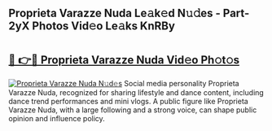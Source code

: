 ## Proprieta Varazze Nuda Le𝚊k𝚎d N𝚞𝚍es - Part-2yX Photos Vid𝚎o Le𝚊ks KnRBy

# <h2><a href="http://fbce7v.evod.top/?m=Proprieta+Varazze+Nuda">🔗 👉🔴 Proprieta Varazze Nuda Vid𝚎o Ph𝚘t𝚘s</a></h2>

[![Proprieta Varazze Nuda N𝚞d𝚎s](https://i.imgur.com/8V9OHl7.gif)](http://fbce7v.evod.top/?m=Proprieta+Varazze+Nuda)
Social media personality Proprieta Varazze Nuda, recognized for sharing lifestyle and dance content, including dance trend performances and mini vlogs. A public figure like Proprieta Varazze Nuda, with a large following and a strong voice, can shape public opinion and influence policy. 
